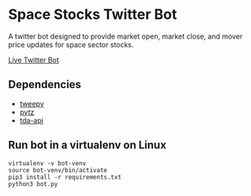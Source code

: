 # Space Stocks Twitter Bot

A twitter bot designed to provide market open, market close, and mover price updates for space sector stocks. 

[Live Twitter Bot](https://twitter.com/SpaceStocksUS)

## Dependencies
* [tweepy](https://pypi.org/project/tweepy/)
* [pytz](https://pypi.org/project/pytz/)
* [tda-api](https://pypi.org/project/tda-api/)


## Run bot in a virtualenv on Linux
```console
virtualenv -v bot-venv
source bot-venv/bin/activate
pip3 install -r requirements.txt
python3 bot.py
```
